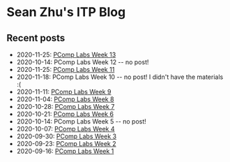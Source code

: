 # Sean Zhu's ITP Blog

## Recent posts

- 2020-11-25: [PComp Labs Week 13](https://szhu.github.io/itp-blog/posts/2020-12-09-pcomp.html)
- 2020-10-14: PComp Labs Week 12 -- no post!
- 2020-11-25: [PComp Labs Week 11](https://szhu.github.io/itp-blog/posts/2020-11-25-pcomp.html)
- 2020-11-18: PComp Labs Week 10 -- no post! I didn't have the materials :(
- 2020-11-11: [PComp Labs Week 9](https://szhu.github.io/itp-blog/posts/2020-11-11-pcomp.html)
- 2020-11-04: [PComp Labs Week 8](https://szhu.github.io/itp-blog/posts/2020-11-04-pcomp.html)
- 2020-10-28: [PComp Labs Week 7](https://szhu.github.io/itp-blog/posts/2020-10-28-pcomp.html)
- 2020-10-21: [PComp Labs Week 6](https://szhu.github.io/itp-blog/posts/2020-10-21-pcomp.html)
- 2020-10-14: PComp Labs Week 5 -- no post!
- 2020-10-07: [PComp Labs Week 4](https://szhu.github.io/itp-blog/posts/2020-10-07-pcomp.html)
- 2020-09-30: [PComp Labs Week 3](posts/2020-09-30-pcomp.md)
- 2020-09-23: [PComp Labs Week 2](posts/2020-09-23-pcomp.md)
- 2020-09-16: [PComp Labs Week 1](posts/2020-09-16-pcomp.md)
